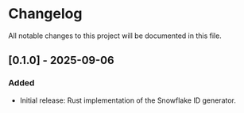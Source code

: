 # Changelog

All notable changes to this project will be documented in this file.

## [0.1.0] - 2025-09-06
### Added
- Initial release: Rust implementation of the Snowflake ID generator.
